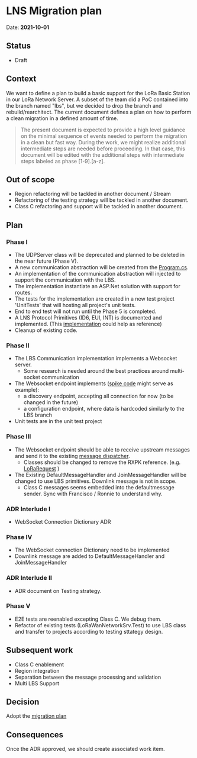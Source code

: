 # LNS Migration plan

Date: **2021-10-01**

## Status

- Draft

## Context

We want to define a plan to build a basic support for the LoRa Basic Station in our LoRa Network Server. A subset of the team did a PoC contained into the branch named "lbs", but we decided to drop the branch and rebuild/rearchitect. The current document defines a plan on how to perform a clean migration in a defined amount of time.

> The present document is expected to provide a high level guidance on the minimal sequence of events needed to perform the migration in a clean but fast way. During the work, we might realize additional intermediate steps are needed before proceeding. In that case, this document will be edited with the additional steps with intermediate steps labeled as phase [1-9].[a-z].

## Out of scope

- Region refactoring will be tackled in another document / Stream
- Refactoring of the testing strategy will be tackled in another document.
- Class C refactoring and support will be tackled in another document.

## Plan

### Phase I

- The UDPServer class will be deprecated and planned to be deleted in the near future (Phase V).
- A new communication abstraction will be created from the [Program.cs](https://github.com/Azure/iotedge-lorawan-starterkit/blob/dev/LoRaEngine/modules/LoRaWanNetworkSrvModule/LoRaWanNetworkSrvModule/Program.cs).
- An implementation of the communication abstraction will injected to support the communication with the LBS.
- The implementation instantiate an ASP.Net solution with support for routes.
- The tests for the implementation are created in a new test project 'UnitTests' that will hosting all project's unit tests.
- End to end test will not run until the Phase 5 is completed.
- A LNS Protocol Primitives (ID6, EUI, INT) is documented and implemented. (This [implementation](https://github.com/lorabasics/basicstation/blob/master/src/rt.h) could help as reference)
- Cleanup of existing code.

### Phase II

- The LBS Communication implementation implements a Websocket server.
  - Some research is needed around the best practices around multi-socket communication
- The Websocket endpoint implements ([spike code](https://github.com/Azure/iotedge-lorawan-starterkit/blob/lbs/LoRaEngine/modules/LoRaWanNetworkSrvModule/LoRaWan.NetworkServer/BasicStation/WebSocketServer/LnsController.cs) might serve as example):
  - a discovery endpoint, accepting all connection for now (to be changed in the future)
  - a configuration endpoint, where data is hardcoded similarly to the LBS branch
- Unit tests are in the unit test project

### Phase III

- The Websocket endpoint should be able to receive upstream messages and send it to the existing [message dispatcher](https://github.com/Azure/iotedge-lorawan-starterkit/blob/dev/LoRaEngine/modules/LoRaWanNetworkSrvModule/LoRaWan.NetworkServer/MessageDispatcher.cs).
  - Classes should be changed to remove the RXPK reference. (e.g. [LoRaRequest](https://github.com/Azure/iotedge-lorawan-starterkit/blob/dev/LoRaEngine/modules/LoRaWanNetworkSrvModule/LoRaWan.NetworkServer/LoRaRequest.cs) )
- The Existing DefaultMessageHandler and JoinMessageHandler will be changed to use LBS primitives. Downlink message is not in scope.
  - Class C messages seems embedded into the defaultmessage sender. Sync with Francisco / Ronnie to understand why.

### ADR Interlude I

- WebSocket Connection Dictionary ADR

### Phase IV

- The WebSocket connection Dictionary need to be implemented
- Downlink message are added to DefaultMessageHandler and JoinMessageHandler

### ADR Interlude II

- ADR document on Testing strategy.

### Phase V

- E2E tests are reenabled excepting Class C. We debug them.
- Refactor of existing tests (LoRaWanNetworkSrv.Test) to use LBS class and transfer to projects according to testing sttategy design.

## Subsequent work

- Class C enablement
- Region integration
- Separation between the message processing and validation
- Multi LBS Support

## Decision

Adopt the [migration plan](#plan)

## Consequences

Once the ADR approved, we should create associated work item.
